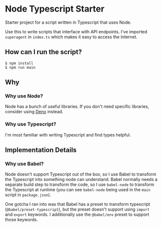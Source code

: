 # Node Typescript Starter

Starter project for a script written in Typescript that uses Node.

Use this to write scripts that interface with API endpoints. I've imported `superagent` in `index.ts` which makes it easy to access the Internet.

## How can I run the script?

```
$ npm install
$ npm run main
```

## Why

### Why use Node?

Node has a bunch of useful libraries. If you don't need specific libraries, consider using [Deno](https://deno.land) instead.

### Why use Typescript?

I'm most familiar with writing Typescript and find types helpful.

## Implementation Details

### Why use Babel?

Node doesn't support Typescript out of the box, so I use Babel to transform the Typescript into something node can understand. Babel normally needs a separate build step to transform the code, so I use `babel-node` to transform the Typescript at runtime (you can see `babel-node` being used in the `main` script in `package.json`).

One gotcha I ran into was that Babel has a preset to transform typescript (`@babel/preset-typescript`), but the preset doesn't support using `import` and `export` keywords. I additionally use the `@babel/env` preset to support those keywords.
